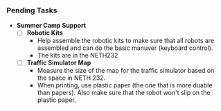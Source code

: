 ### Pending Tasks

* **Summer Camp Support**
  * [ ] **Robotic Kits**
    * Help assemble the robotic kits to make sure that all robots are assembled and can do the basic manuver (keyboard control).
    * The kits are in the NETH232  
  * [ ] **Traffic Simulator Map**
    * Measure the size of the map for the traffic simulator based on the space in NETH 232. 
    * When printing, use plastic paper (the one that is more duable than papers). Also make sure that the robot won't slip on the plastic paper.   
